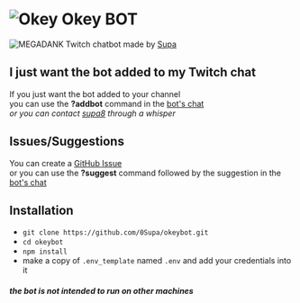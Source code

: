 # ![Okey](https://cdn.frankerfacez.com/emoticon/275054/1) Okey BOT
![MEGADANK](https://cdn.frankerfacez.com/emoticon/239630/1) Twitch chatbot made by [Supa](https://www.twitch.tv/supa8)

## I just want the bot added to my Twitch chat
If you just want the bot added to your channel  
you can use the **?addbot** command in the [bot's chat](https://www.twitch.tv/popout/okey_bot/chat)  
*or you can contact [supa8](https://www.twitch.tv/supa8) through a whisper*

## Issues/Suggestions
You can create a [GitHub Issue](https://github.com/0Supa/okeybot/issues)  
or you can use the **?suggest** command followed by the suggestion in the [bot's chat](https://www.twitch.tv/popout/okey_bot/chat)

## Installation
* `git clone https://github.com/0Supa/okeybot.git`
* `cd okeybot`
* `npm install`
* make a copy of `.env_template` named `.env` and add your credentials into it
#### *the bot is not intended to run on other machines*
